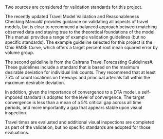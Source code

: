 Two sources are considered for validation standards for this project.

The recently updated Travel Model Validation and Reasonableness Checking Manual# provides guidance on validating all aspects of travel models, but is clear to recommend a balanced approach between matching observed data and staying true to the theoretical foundations of the model.  This manual provides a range of example validation guidelines (but no specific standards).  The example guideline selected for this project is the Ohio RMSE Curve, which offers a target percent root mean squared error by volume group.

The second guideline is from the Caltrans Travel Forecasting Guidelines#.  These guidelines include a standard that is based on the maximum desirable deviation for individual link counts.  They recommend that at least 75% of count locations on freeways and principal arterials fall within the maximum desirable deviation.

In addition, given the importance of convergence to a DTA model, a self-imposed standard is adopted for the level of convergence.  The target convergence is less than a mean of a 5% critical gap across all time periods, and more importantly a gap that appears stable upon visual inspection.

Travel times are evaluated and additional visual inspections are completed as part of the validation, but no specific standards are adopted for those evaluations.
